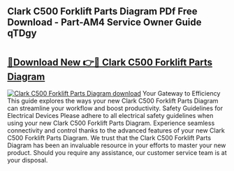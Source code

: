 ## Clark C500 Forklift Parts Diagram PDf Free Download - Part-AM4 Service Owner Guide qTDgy

# <h2><a href="http://dfhj5f.blite.top/?on=Clark+C500+Forklift+Parts+Diagram">🔗Download New 👉🔴 Clark C500 Forklift Parts Diagram</a></h2>

[![Clark C500 Forklift Parts Diagram download](https://i.imgur.com/lujVjoI.png)](http://dfhj5f.blite.top/?on=Clark+C500+Forklift+Parts+Diagram)
Your Gateway to Efficiency This guide explores the ways your new Clark C500 Forklift Parts Diagram can streamline your workflow and boost productivity. Safety Guidelines for Electrical Devices Please adhere to all electrical safety guidelines when using your new Clark C500 Forklift Parts Diagram. Experience seamless connectivity and control thanks to the advanced features of your new Clark C500 Forklift Parts Diagram. We trust that the Clark C500 Forklift Parts Diagram has been an invaluable resource in your efforts to master your new product. Should you require any assistance, our customer service team is at your disposal.
